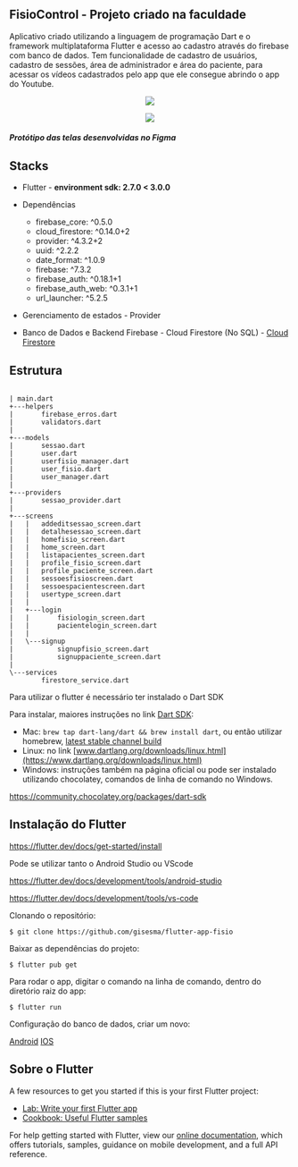 ## FisioControl - Projeto criado na faculdade

Aplicativo criado utilizando a linguagem de programação Dart e o framework multiplataforma Flutter e acesso ao cadastro através do firebase com banco de dados.
Tem funcionalidade de cadastro de usuários, cadastro de sessões, área de administrador e área do paciente, para acessar os vídeos cadastrados pelo app que ele consegue abrindo o app do Youtube.

<p align="center"><img src="https://github.com/gisesma/flutterappfisio/blob/main/telas_app_fisiocontrol.PNG"/></p>

<p align="center"><img src='https://github.com/gisesma/flutter-app-fisio/blob/main/app_fisio_video.gif'/></p> 

##### Protótipo das telas desenvolvidas no Figma

## Stacks
- Flutter - **environment sdk: 2.7.0 < 3.0.0**

- Dependências
  - firebase_core: ^0.5.0
  - cloud_firestore: ^0.14.0+2
  - provider: ^4.3.2+2
  - uuid: ^2.2.2
  - date_format: ^1.0.9
  - firebase: ^7.3.2
  - firebase_auth: ^0.18.1+1
  - firebase_auth_web: ^0.3.1+1
  - url_launcher: ^5.2.5

- Gerenciamento de estados - Provider

- Banco de Dados e Backend
  Firebase - Cloud Firestore (No SQL) - [Cloud Firestore](https://firebase.google.com/docs/firestore?hl=pt-br)

## Estrutura

```lib
  
| main.dart  
+---helpers
|       firebase_erros.dart
|       validators.dart
|       
+---models
|       sessao.dart
|       user.dart
|       userfisio_manager.dart
|       user_fisio.dart
|       user_manager.dart
|       
+---providers
|       sessao_provider.dart
|       
+---screens
|   |   addeditsessao_screen.dart
|   |   detalhesessao_screen.dart
|   |   homefisio_screen.dart
|   |   home_screen.dart
|   |   listapacientes_screen.dart
|   |   profile_fisio_screen.dart
|   |   profile_paciente_screen.dart
|   |   sessoesfisioscreen.dart
|   |   sessoespacientescreen.dart
|   |   usertype_screen.dart
|   |   
|   +---login
|   |       fisiologin_screen.dart
|   |       pacientelogin_screen.dart
|   |       
|   \---signup
|           signupfisio_screen.dart
|           signuppaciente_screen.dart
|           
\---services
        firestore_service.dart
```

Para utilizar o flutter é necessário ter instalado o Dart SDK

Para instalar, maiores instruções no link [Dart SDK](https://www.dartlang.org/downloads/):

- Mac: `brew tap dart-lang/dart && brew install dart`, ou então
  utilizar homebrew,  [latest stable channel build](https://www.dartlang.org/downloads/archive/)
- Linux: no link [www.dartlang.org/downloads/linux.html](https://www.dartlang.org/downloads/linux.html)
- Windows: instruções também na página oficial ou pode ser instalado utilizando chocolatey, comandos de linha de comando no Windows.

https://community.chocolatey.org/packages/dart-sdk

## Instalação do Flutter

https://flutter.dev/docs/get-started/install


Pode se utilizar tanto o Android Studio ou VScode

https://flutter.dev/docs/development/tools/android-studio

https://flutter.dev/docs/development/tools/vs-code

Clonando o repositório:

```
$ git clone https://github.com/gisesma/flutter-app-fisio
```

Baixar as dependências do projeto:

```
$ flutter pub get
```

Para rodar o app, digitar o comando na linha de comando, dentro do diretório raiz do app:

```
$ flutter run
```

Configuração do banco de dados, criar um novo:

[Android](https://firebase.google.com/docs/flutter/setup?platform=android)
[IOS](https://firebase.google.com/docs/flutter/setup?platform=ios)


## Sobre o Flutter

A few resources to get you started if this is your first Flutter project:

- [Lab: Write your first Flutter app](https://flutter.dev/docs/get-started/codelab)
- [Cookbook: Useful Flutter samples](https://flutter.dev/docs/cookbook)

For help getting started with Flutter, view our
[online documentation](https://flutter.dev/docs), which offers tutorials,
samples, guidance on mobile development, and a full API reference.
